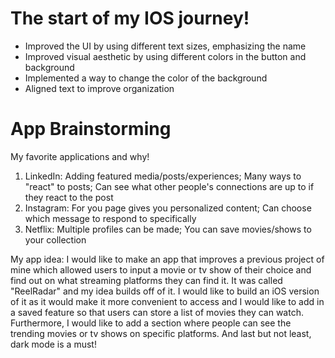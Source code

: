 # The start of my IOS journey!

- Improved the UI by using different text sizes, emphasizing the name
- Improved visual aesthetic by using different colors in the button and background
- Implemented a way to change the color of the background
- Aligned text to improve organization

 # App Brainstorming

My favorite applications and why!
1. LinkedIn: Adding featured media/posts/experiences; Many ways to "react" to posts; Can see what other people's connections are up to if they react to the post
2. Instagram: For you page gives you personalized content; Can choose which message to respond to specifically
3. Netflix: Multiple profiles can be made; You can save movies/shows to your collection

My app idea:
I would like to make an app that improves a previous project of mine which allowed users to input a movie or tv show of their choice and find out on what streaming platforms they can find it. It was called "ReelRadar" and my idea builds off of it. I would like to build an iOS version of it as it would make it more convenient to access and I would like to add in a saved feature so that users can store a list of movies they can watch. Furthermore, I would like to add a section where people can see the trending movies or tv shows on specific platforms. And last but not least, dark mode is a must!
